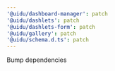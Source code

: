 ```yaml
---
'@uidu/dashboard-manager': patch
'@uidu/dashlets': patch
'@uidu/dashlets-form': patch
'@uidu/gallery': patch
'@uidu/schema.d.ts': patch
---
```


Bump dependencies
